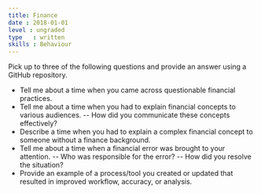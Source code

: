 ```yaml
---
title: Finance
date : 2018-01-01
level : ungraded
type   : written
skills : Behaviour
---
```

Pick up to three of the following questions and provide an answer using a GitHub repository.

- Tell me about a time when you came across questionable financial practices.
- Tell me about a time when you had to explain financial concepts to various audiences.
-- How did you communicate these concepts effectively?
- Describe a time when you had to explain a complex financial concept to someone without a finance background.
- Tell me about a time when a financial error was brought to your attention.
-- Who was responsible for the error?
-- How did you resolve the situation?
- Provide an example of a process/tool you created or updated that resulted in improved workflow, accuracy, or analysis.

